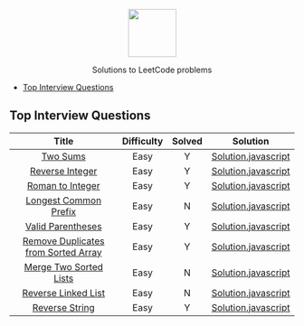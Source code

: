 <p align="center">
    <a href="https://leetcode.com/wmemorgan/">
        <img height=85 src="https://upload.wikimedia.org/wikipedia/commons/0/0a/LeetCode_Logo_black_with_text.svg">
    </a>
    <p align="center">Solutions to LeetCode problems</p>
</p>

- [Top Interview Questions](#top-interview-questions)

## Top Interview Questions

| Title | Difficulty | Solved | Solution |
| :---: | :--------: | :------: |  :------: |
| [Two Sums](https://leetcode.com/problems/two-sum) | Easy | Y | [Solution.javascript](https://github.com/wmemorgan/LeetCode_solutions/blob/master/twoSums.js) |
| [Reverse Integer](https://leetcode.com/problems/reverse-integer/) | Easy | Y | [Solution.javascript](https://github.com/wmemorgan/LeetCode_solutions/blob/master/reverseInteger.js) |
| [Roman to Integer](https://leetcode.com/problems/roman-to-integer/) | Easy | Y | [Solution.javascript](https://github.com/wmemorgan/LeetCode_solutions/blob/master/romanToInteger.js) |
| [Longest Common Prefix](https://leetcode.com/problems/longest-common-prefix/) | Easy | N | [Solution.javascript](https://github.com/wmemorgan/LeetCode_solutions/blob/master/longestCommonPrefix.js) |
| [Valid Parentheses](https://leetcode.com/problems/valid-parentheses/) | Easy | Y | [Solution.javascript](https://github.com/wmemorgan/LeetCode_solutions/blob/master/validParentheses.js) |
| [Remove Duplicates from Sorted Array](https://leetcode.com/problems/remove-duplicates-from-sorted-array/) | Easy | Y | [Solution.javascript](https://github.com/wmemorgan/LeetCode_solutions/blob/master/removeDuplicateSortedArray.js) |
| [Merge Two Sorted Lists](https://leetcode.com/problems/merge-two-sorted-lists/) | Easy | N | [Solution.javascript](https://github.com/wmemorgan/LeetCode_solutions/blob/master/merge2SortedLists.js) |
| [Reverse Linked List](https://leetcode.com/problems/reverse-linked-list/) | Easy | N | [Solution.javascript](https://github.com/wmemorgan/LeetCode_solutions/blob/master/reverseLinkedList.js) |
| [Reverse String](https://leetcode.com/problems/reverse-string/) | Easy | Y | [Solution.javascript](https://github.com/wmemorgan/LeetCode_solutions/blob/master/reverseString.js) |
